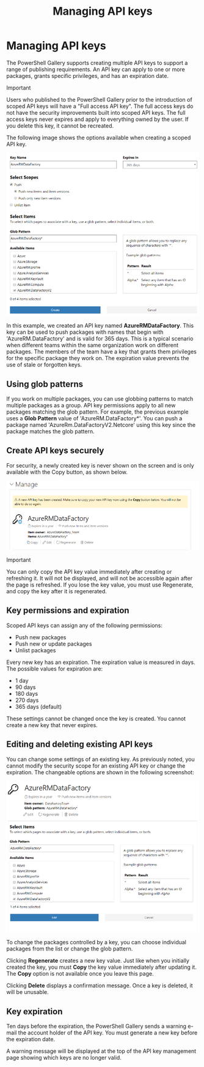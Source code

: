 ﻿---
ms.date:  09/10/2018
contributor:  JKeithB
keywords:  gallery,powershell,cmdlet,psgallery
title:  Managing API keys
---
# Managing API keys

The PowerShell Gallery supports creating multiple API keys to support a range of publishing
requirements. An API key can apply to one or more packages, grants specific privileges, and has an
expiration date.

> [!IMPORTANT]
> Users who published to the PowerShell Gallery prior to the introduction of scoped API keys will
> have a "Full access API key". The full access keys do not have the security improvements built
> into scoped API keys. The full access keys never expires and apply to everything owned by the
> user. If you delete this key, it cannot be recreated.

The following image shows the options available when creating a scoped API key.

![Creating API keys](../../Images/PSGallery_KeyScoped.png)

In this example, we created an API key named **AzureRMDataFactory**. This key can be used to push
packages with names that begin with 'AzureRM.DataFactory' and is valid for 365 days. This is a
typical scenario when different teams within the same organization work on different packages. The
members of the team have a key that grants them privileges for the specific package they work on.
The expiration value prevents the use of stale or forgotten keys.

## Using glob patterns

If you work on multiple packages, you can use globbing patterns to match multiple packages as a
group. API key permissions apply to all new packages matching the glob pattern. For example, the
previous example uses a **Glob Pattern** value of 'AzureRM.DataFactory*'. You can push a package
named 'AzureRm.DataFactoryV2.Netcore' using this key since the package matches the glob pattern.

## Create API keys securely

For security, a newly created key is never shown on the screen and is only available with the Copy
button, as shown below.

![Obtaining new API key value](../../Images/PSGallery_CopyCreatedKey.png)

> [!IMPORTANT]
> You can only copy the API key value immediately after creating or refreshing it. It will not be
> displayed, and will not be accessible again after the page is refreshed. If you lose the key
> value, you must use Regenerate, and copy the key after it is regenerated.

## Key permissions and expiration

Scoped API keys can assign any of the following permissions:

- Push new packages
- Push new or update packages
- Unlist packages

Every new key has an expiration. The expiration value is measured in days. The possible values for expiration are:

- 1 day
- 90 days
- 180 days
- 270 days
- 365 days (default)

These settings cannot be changed once the key is created. You cannot create a new key that never
expires.

## Editing and deleting existing API keys

You can change some settings of an existing key. As previously noted, you cannot modify the
security scope for an existing API key or change the expiration. The changeable options are shown in
the following screenshot:

![Obtaining new API key value](../../Images/PSGallery_EditAPIKey.png)

To change the packages controlled by a key, you can choose individual packages from the list or
change the glob pattern.

Clicking **Regenerate** creates a new key value. Just like when you initially created the key, you
must **Copy** the key value immediately after updating it. The **Copy** option is not available
once you leave this page.

Clicking **Delete** displays a confirmation message. Once a key is deleted, it will be unusable.

## Key expiration

Ten days before the expiration, the PowerShell Gallery sends a warning e-mail the account holder of
the API key. You must generate a new key before the expiration date.

A warning message will be displayed at the top of the API key management page showing which keys
are no longer valid.
